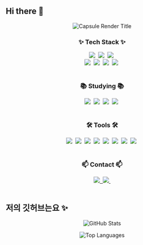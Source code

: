 ## Hi there 👋

<!-- 타이틀 부분 -->
<div align="center">
  <img src="https://capsule-render.vercel.app/api?type=wave&color=auto&height=300&section=header&text=WELCOME%20TO%20KIMMZN'S%20GITHUB&fontSize=50" alt="Capsule Render Title" />
</div>

<!-- ✨ Tech Stack -->
<h3 align="center">✨ Tech Stack ✨</h3>
<div align="center">
  <img src="https://img.shields.io/badge/java-007396.svg?style=for-the-badge&logo=java&logoColor=white" />&nbsp;
  <img src="https://img.shields.io/badge/javascript-F7DF1E.svg?style=for-the-badge&logo=javascript&logoColor=20232a" />&nbsp;
  <img src="https://img.shields.io/badge/html5-E34F26.svg?style=for-the-badge&logo=html5&logoColor=white" />&nbsp;
</div>
<div align="center">
  <img src="https://img.shields.io/badge/css3-1572B6.svg?style=for-the-badge&logo=css3&logoColor=white" />&nbsp;
  <img src="https://img.shields.io/badge/mysql-4479A1.svg?style=for-the-badge&logo=mysql&logoColor=white" />&nbsp;
  <img src="https://img.shields.io/badge/Spring-6DB33F.svg?style=for-the-badge&logo=spring&logoColor=white" />&nbsp;
  <img src="https://img.shields.io/badge/Spring%20Boot-6DB33F.svg?style=for-the-badge&logo=spring-boot&logoColor=white" />&nbsp;
</div>

<br>

<!-- 📚 Studying -->
<h3 align="center">📚 Studying 📚</h3>
<div align="center">
  <img src="https://img.shields.io/badge/python-3670A0?style=for-the-badge&logo=python&logoColor=ffdd54" />&nbsp;
  <img src="https://img.shields.io/badge/pandas-150458.svg?style=for-the-badge&logo=pandas&logoColor=white" />&nbsp;
  <img src="https://img.shields.io/badge/numpy-4d77cf.svg?style=for-the-badge&logo=numpy&logoColor=white" />&nbsp;
  <img src="https://img.shields.io/badge/Matplotlib-11557c.svg?style=for-the-badge&logo=Matplotlib&logoColor=white" />&nbsp;
</div>

<br>

<!-- 🛠 Tools -->
<h3 align="center">🛠 Tools 🛠</h3>
<div align="center">
  <img src="https://img.shields.io/badge/git-F05033.svg?style=for-the-badge&logo=git&logoColor=white" />&nbsp;
  <img src="https://img.shields.io/badge/github-181717.svg?style=for-the-badge&logo=github&logoColor=white" />&nbsp;
  <img src="https://img.shields.io/badge/Notion-F3F3F3.svg?style=for-the-badge&logo=notion&logoColor=black" />&nbsp;
  <img src="https://img.shields.io/badge/Eclipse-2C2255.svg?style=for-the-badge&logo=eclipse&logoColor=white" />&nbsp;
  <img src="https://img.shields.io/badge/IntelliJ%20IDEA-000000.svg?style=for-the-badge&logo=intellij-idea&logoColor=white" />&nbsp;
  <img src="https://img.shields.io/badge/VSCode-2C2C32.svg?style=for-the-badge&logo=visual-studio-code&logoColor=22ABF3" />&nbsp;
  <img src="https://img.shields.io/badge/jupyter-2C2C32.svg?style=for-the-badge&logo=jupyter&logoColor=F37726" />&nbsp;
  <img src="https://img.shields.io/badge/dbeaver-372923.svg?style=for-the-badge&logo=dbeaver&logoColor=white" />&nbsp;
</div>

<br>

<!-- 📫 Contact -->
<h3 align="center">📫 Contact 📫</h3>
<div align="center">
  <a href="https://www.notion.so/AI-1657a346fc3b80e89f67fc45e5bfbc22" target="_blank">
    <img src="https://img.shields.io/badge/Notion-F3F3F3.svg?style=for-the-badge&logo=notion&logoColor=black" />&nbsp;
  </a>
  <a href="mailto:tkdlqhrm222@gmail.com">
    <img src="https://img.shields.io/badge/tkdlqhrm222@gmail.com-D14836?style=for-the-badge&logo=gmail&logoColor=white"/>&nbsp;
  </a>
</div>

<br>

<!-- 깃허브 Stats -->
## 저의 깃허브는요 ✨

<div align="center">

![GitHub Stats](https://github-readme-stats.vercel.app/api?username=KIMMZN&show_icons=true&theme=dark&hide=contribs,issues)

![Top Languages](https://github-readme-stats.vercel.app/api/top-langs/?username=KIMMZN&layout=compact&theme=dark)

</div>
